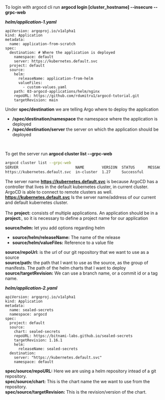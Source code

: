 To login with argocd cli run **argocd login [cluster_hostname] --insecure --grpc-web** <br>

***helm/application-1.yaml***

    apiVersion: argoproj.io/v1alpha1
    kind: Application
    metadata:
      name: application-from-scratch
    spec:
      destination: # Where the application is deployed
        namespace: default
        server: https://kubernetes.default.svc
      project: default
      source:
        helm:
          releaseName: application-from-helm
          valueFiles:
            - custom-values.yaml
        path: 03-argocd-applications/helm/nginx
        repoURL: https://github.com/rdumitru1/argocd-tutorial.git
        targetRevision: main

Under **spec/destination** we are telling Argo where to deploy the application <br>
- **/spec/destination/namespace** the namespace where the application is deployed <br>
- **/spec/destination/server** the server on which the application should be deployed <br>
<br>

To get the server run **argocd cluster list --grpc-web**

```bash
argocd cluster list --grpc-web
SERVER                          NAME        VERSION  STATUS      MESSAGE  PROJECT
https://kubernetes.default.svc  in-cluster  1.27     Successful
```

The server name **https://kubernetes.default.svc** is because ArgoCD has a controller that lives in the default kubernetes cluster, in current cluster. <br>
ArgoCD is able to connect to remote clusters as well. <br>
**https://kubernetes.default.svc** Is the server name/address of our current and default kubernetes cluster. <br>
<br>
The **project:** consists of multiple applications. An application should be in a **project:**, so it is necessary to define a project name for our application
<br>

**source/helm:** let you add options regarding helm <br>
- **source/helm/releaseName:** The name of the release
- **source/helm/valueFiles:** Reference to a value file

**source/repoUrl:** is the url of our git repository that we want to use as a source <br>
**source/path:** the path that I want to use as the source, as the group of manifests. The path of the helm charts that I want to deploy <br>
**source/targetRevision:** We can use a branch name, or a commit id or a tag name. <br>

***helm/application-2.yaml***

    apiVersion: argoproj.io/v1alpha1
    kind: Application
    metadata:
      name: sealed-secrets
      namespace: argocd
    spec:
      project: default
      source:
        chart: sealed-secrets
        repoURL: https://bitnami-labs.github.io/sealed-secrets
        targetRevision: 1.16.1
        helm:
          releaseName: sealed-secrets
      destination:
        server: "https://kubernetes.default.svc"
        namespace: default

**spec/source/repoURL:** Here we are using a helm repository intead of a git repository. <br>
**spec/source/chart:** This is the chart name the we want to use from the repository. <br>
**spec/source/targetRevision:** This is the revision/version of the chart.
